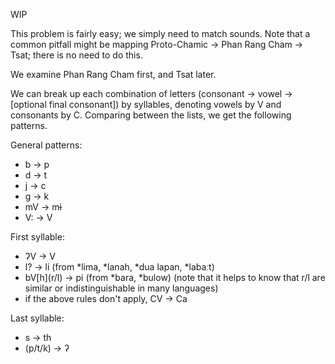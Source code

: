 WIP

This problem is fairly easy; we simply need to match sounds. Note that a common pitfall might be mapping Proto-Chamic -> Phan Rang Cham -> Tsat; there is no need to do this. 

We examine Phan Rang Cham first, and Tsat later.

We can break up each combination of letters (consonant -> vowel -> [optional final consonant]) by syllables, denoting vowels by V and consonants by C. Comparing between the lists, we get the following patterns. 

General patterns:
- b -> p
- d -> t
- j -> c
- g -> k
- mV -> mɨ
- V: -> V

First syllable:
- ʔV -> V
- l? -> li (from *lima, *lanah, *dua lapan, *labaːt)
- bV[h]\(r/l) -> pi (from *bara, *bulow) (note that it helps to know that r/l are similar or indistinguishable in many languages)
- if the above rules don't apply, CV -> Ca

Last syllable:
- s -> th
- (p/t/k) -> ʔ